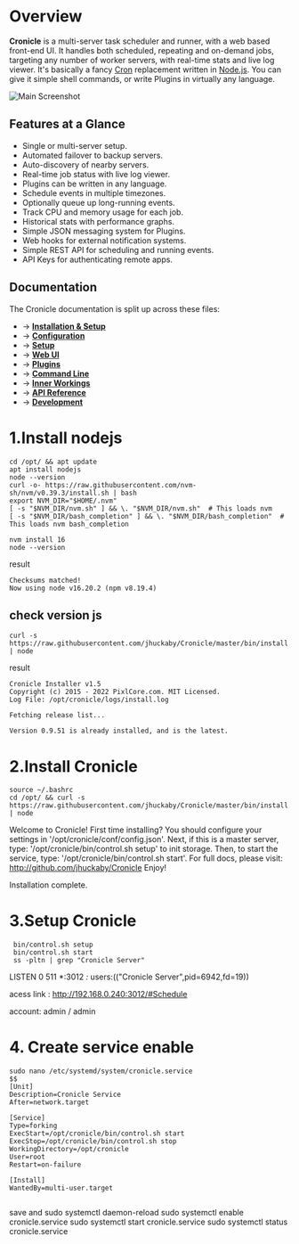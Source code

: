 # Overview

**Cronicle** is a multi-server task scheduler and runner, with a web based front-end UI.  It handles both scheduled, repeating and on-demand jobs, targeting any number of worker servers, with real-time stats and live log viewer.  It's basically a fancy [Cron](https://en.wikipedia.org/wiki/Cron) replacement written in [Node.js](https://nodejs.org/).  You can give it simple shell commands, or write Plugins in virtually any language.

![Main Screenshot](https://pixlcore.com/software/cronicle/screenshots-new/job-details-complete.png)

## Features at a Glance

* Single or multi-server setup.
* Automated failover to backup servers.
* Auto-discovery of nearby servers.
* Real-time job status with live log viewer.
* Plugins can be written in any language.
* Schedule events in multiple timezones.
* Optionally queue up long-running events.
* Track CPU and memory usage for each job.
* Historical stats with performance graphs.
* Simple JSON messaging system for Plugins.
* Web hooks for external notification systems.
* Simple REST API for scheduling and running events.
* API Keys for authenticating remote apps.

## Documentation

The Cronicle documentation is split up across these files:

- &rarr; **[Installation & Setup](https://github.com/jhuckaby/Cronicle/blob/master/docs/Setup.md)**
- &rarr; **[Configuration](https://github.com/jhuckaby/Cronicle/blob/master/docs/Configuration.md)**
- &rarr; **[Setup](https://github.com/jhuckaby/Cronicle/blob/master/docs/Setup.md)**
- &rarr; **[Web UI](https://github.com/jhuckaby/Cronicle/blob/master/docs/WebUI.md)**
- &rarr; **[Plugins](https://github.com/jhuckaby/Cronicle/blob/master/docs/Plugins.md)**
- &rarr; **[Command Line](https://github.com/jhuckaby/Cronicle/blob/master/docs/CommandLine.md)**
- &rarr; **[Inner Workings](https://github.com/jhuckaby/Cronicle/blob/master/docs/InnerWorkings.md)**
- &rarr; **[API Reference](https://github.com/jhuckaby/Cronicle/blob/master/docs/APIReference.md)**
- &rarr; **[Development](https://github.com/jhuckaby/Cronicle/blob/master/docs/Development.md)**

# 1.Install nodejs
```shell
cd /opt/ && apt update
apt install nodejs
node --version
curl -o- https://raw.githubusercontent.com/nvm-sh/nvm/v0.39.3/install.sh | bash
export NVM_DIR="$HOME/.nvm"
[ -s "$NVM_DIR/nvm.sh" ] && \. "$NVM_DIR/nvm.sh"  # This loads nvm
[ -s "$NVM_DIR/bash_completion" ] && \. "$NVM_DIR/bash_completion"  # This loads nvm bash_completion

nvm install 16
node --version
```
result 
```shell
Checksums matched!
Now using node v16.20.2 (npm v8.19.4)

```

## check version js
```shell
curl -s https://raw.githubusercontent.com/jhuckaby/Cronicle/master/bin/install.js | node

```
result 
```shell
Cronicle Installer v1.5
Copyright (c) 2015 - 2022 PixlCore.com. MIT Licensed.
Log File: /opt/cronicle/logs/install.log

Fetching release list...

Version 0.9.51 is already installed, and is the latest.

```

# 2.Install Cronicle
```shell
source ~/.bashrc
cd /opt/ && curl -s https://raw.githubusercontent.com/jhuckaby/Cronicle/master/bin/install.js | node
```
Welcome to Cronicle!
First time installing?  You should configure your settings in '/opt/cronicle/conf/config.json'.
Next, if this is a master server, type: '/opt/cronicle/bin/control.sh setup' to init storage.
Then, to start the service, type: '/opt/cronicle/bin/control.sh start'.
For full docs, please visit: http://github.com/jhuckaby/Cronicle
Enjoy!

Installation complete.

# 3.Setup Cronicle
```shell
 bin/control.sh setup
 bin/control.sh start
 ss -pltn | grep "Cronicle Server"
```
LISTEN 0      511                *:3012            *:*    users:(("Cronicle Server",pid=6942,fd=19))

acess link : http://192.168.0.240:3012/#Schedule

account: admin / admin
# 4. Create service enable 
```shell
sudo nano /etc/systemd/system/cronicle.service
$$
[Unit]
Description=Cronicle Service
After=network.target

[Service]
Type=forking
ExecStart=/opt/cronicle/bin/control.sh start
ExecStop=/opt/cronicle/bin/control.sh stop
WorkingDirectory=/opt/cronicle
User=root
Restart=on-failure

[Install]
WantedBy=multi-user.target


```
save and
sudo systemctl daemon-reload
sudo systemctl enable cronicle.service
sudo systemctl start cronicle.service
sudo systemctl status cronicle.service

